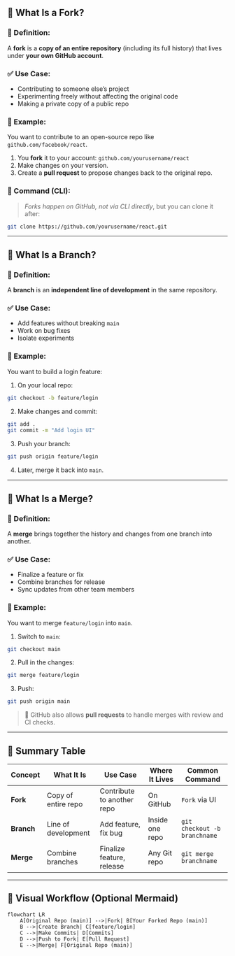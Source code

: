 ## 🔀 What Is a **Fork**?

### 📌 Definition:

A **fork** is a **copy of an entire repository** (including its full history) that lives under **your own GitHub account**.

### ✅ Use Case:

* Contributing to someone else’s project
* Experimenting freely without affecting the original code
* Making a private copy of a public repo

### 📂 Example:

You want to contribute to an open-source repo like `github.com/facebook/react`.

1. You **fork** it to your account:
   `github.com/yourusername/react`
2. Make changes on your version.
3. Create a **pull request** to propose changes back to the original repo.

### 🔧 Command (CLI):

> *Forks happen on GitHub, not via CLI directly*, but you can clone it after:

```bash
git clone https://github.com/yourusername/react.git
```

---

## 🌿 What Is a **Branch**?

### 📌 Definition:

A **branch** is an **independent line of development** in the same repository.

### ✅ Use Case:

* Add features without breaking `main`
* Work on bug fixes
* Isolate experiments

### 📂 Example:

You want to build a login feature:

1. On your local repo:

```bash
git checkout -b feature/login
```

2. Make changes and commit:

```bash
git add .
git commit -m "Add login UI"
```

3. Push your branch:

```bash
git push origin feature/login
```

4. Later, merge it back into `main`.

---

## 🔁 What Is a **Merge**?

### 📌 Definition:

A **merge** brings together the history and changes from one branch into another.

### ✅ Use Case:

* Finalize a feature or fix
* Combine branches for release
* Sync updates from other team members

### 📂 Example:

You want to merge `feature/login` into `main`.

1. Switch to `main`:

```bash
git checkout main
```

2. Pull in the changes:

```bash
git merge feature/login
```

3. Push:

```bash
git push origin main
```

> 🧠 GitHub also allows **pull requests** to handle merges with review and CI checks.

---

## 🔄 Summary Table

| Concept    | What It Is          | Use Case                   | Where It Lives  | Common Command               |
| ---------- | ------------------- | -------------------------- | --------------- | ---------------------------- |
| **Fork**   | Copy of entire repo | Contribute to another repo | On GitHub       | `Fork` via UI                |
| **Branch** | Line of development | Add feature, fix bug       | Inside one repo | `git checkout -b branchname` |
| **Merge**  | Combine branches    | Finalize feature, release  | Any Git repo    | `git merge branchname`       |

---

## 🧭 Visual Workflow (Optional Mermaid)

```mermaid
flowchart LR
    A[Original Repo (main)] -->|Fork| B[Your Forked Repo (main)]
    B -->|Create Branch| C[feature/login]
    C -->|Make Commits| D[Commits]
    D -->|Push to Fork| E[Pull Request]
    E -->|Merge| F[Original Repo (main)]
